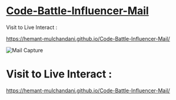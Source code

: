 # [Code-Battle-Influencer-Mail](https://hemant-mulchandani.github.io/Code-Battle-Influencer-Mail/)

Visit to Live Interact :

https://hemant-mulchandani.github.io/Code-Battle-Influencer-Mail/

![Mail Capture](https://github.com/Hemant-Mulchandani/Code-Battle-Influencer-Mail/blob/main/Code%20Battle%20Influencer%20Mail%20Capture-1.png)

# Visit to Live Interact :

https://hemant-mulchandani.github.io/Code-Battle-Influencer-Mail/

